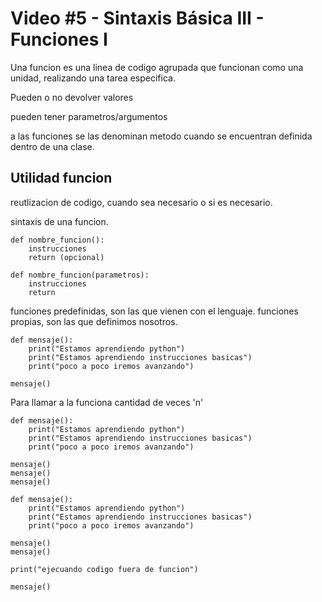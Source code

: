 # Video #5 - Sintaxis Básica III - Funciones I

Una funcion es una linea de codigo agrupada que funcionan como una unidad, realizando una tarea especifica. 

Pueden o no devolver valores

pueden tener parametros/argumentos

a las funciones se las denominan metodo cuando se encuentran definida dentro de una clase.

## Utilidad funcion

reutlizacion de codigo, cuando sea necesario o si es necesario.

sintaxis de una funcion.

```
def nombre_funcion():
    instrucciones
    return (opcional)
```
```
def nombre_funcion(parametros):
    instrucciones
    return
````

funciones predefinidas, son las que vienen con el lenguaje.
funciones propias, son las que definimos nosotros.

```
def mensaje():
    print("Estamos aprendiendo python")
    print("Estamos aprendiendo instrucciones basicas")
    print("poco a poco iremos avanzando")

mensaje()
```

Para llamar a la funciona cantidad de veces 'n'

```
def mensaje():
    print("Estamos aprendiendo python")
    print("Estamos aprendiendo instrucciones basicas")
    print("poco a poco iremos avanzando")

mensaje()
mensaje()
mensaje()
```

```
def mensaje():
    print("Estamos aprendiendo python")
    print("Estamos aprendiendo instrucciones basicas")
    print("poco a poco iremos avanzando")

mensaje()
mensaje()

print("ejecuando codigo fuera de funcion")

mensaje()
```